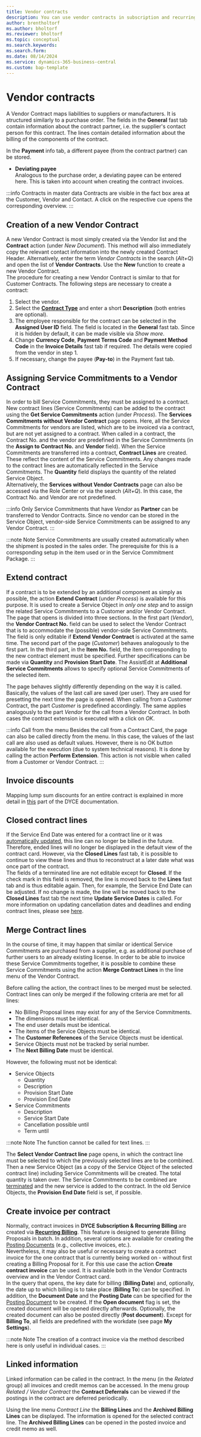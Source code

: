 ```yaml
---
title: Vendor contracts
description: You can use vendor contracts in subscription and recurring billing.
author: brentholtorf
ms.author: bholtorf
ms.reviewer: bholtorf
ms.topic: conceptual
ms.search.keywords: 
ms.search.form: 
ms.date: 08/14/2024
ms.service: dynamics-365-business-central
ms.custom: bap-template
---
```


# Vendor contracts

A Vendor Contract maps liabilities to suppliers or manufacturers. It is structured similarly to a purchase order. The fields in the **General** fast tab contain information about the contract partner, i.e. the supplier's contact person for this contract. The lines contain detailed information about the billing of the components of the contract.

In the **Payment** info tab, a different payee (from the contract partner) can be stored.
* **Deviating payee** <br/>
Analogous to the purchase order, a deviating payee can be entered here. This is taken into account when creating the contract invoices.

:::info Contracts in master data
Contracts are visible in the fact box area at the Customer, Vendor and Contact. A click on the respective cue opens the corresponding overview.
:::


## Creation of a new Vendor Contract
A new Vendor Contract is most simply created via the Vendor list and the **Contract** action (under *New Document*). This method will also immediately copy the relevant contact information into the newly created Contract Header. Alternatively, enter the term *Vendor Contracts* in the search (*Alt+Q*) and open the list of **Vendor Contracts**. Use the **New** function to create a new Vendor Contract. <br/>
The procedure for creating a new Vendor Contract is similar to that for Customer Contracts. The following steps are necessary to create a contract:
1. Select the vendor.
2. Select the **[Contract Type](/docs/srb/setup/contract-types.md)** and enter a short **Description** (both entries are optional).
3. The employee responsible for the contract can be selected in the **Assigned User ID** field. The field is located in the **General** fast tab. Since it is hidden by default, it can be made visible via *Show more*. 
4. Change **Currency Code**, **Payment Terms Code** and **Payment Method Code** in the **Invoice Details** fast tab if required. The details were copied from the vendor in step 1.
5. If necessary, change the payee (**Pay-to**) in the Payment fast tab.


## Assigning Service Commitments to a Vendor Contract
In order to bill Service Commitments, they must be assigned to a contract. New contract lines (Service Commitments) can be added to the contract using the **Get Service Commitments** action (under *Process*). The **Services Commitments without Vendor Contract** page opens. Here, all the Service Commitments for vendors are listed, which are to be invoiced via a contract, but are not yet assigned to a contract. When called in a contract, the Contract No. and the vendor are predefined in the Service Commitments (in the **Assign to Contract No.** and **Vendor** field). When the Service Commitments are transferred into a contract, **Contract Lines** are created. These reflect the content of the Service Commitments. Any changes made to the contract lines are automatically reflected in the Service Commitments. The **Quantity** field displays the quantity of the related Service Object. <br/>
Alternatively, the **Services without Vendor Contracts** page can also be accessed via the Role Center or via the search (*Alt+Q*). In this case, the Contract No. and Vendor are not predefined.

:::info
Only Service Commitments that have *Vendor* as **Partner** can be transferred to Vendor Contracts.
Since no vendor can be stored in the Service Object, vendor-side Service Commitments can be assigned to any Vendor Contract.
:::

:::note Note
Service Commitments are usually created automatically when the shipment is posted in the sales order. The prerequisite for this is a corresponding setup in the item used or in the Service Commitment Package.
:::


## Extend contract
If a contract is to be extended by an additional component as simply as possible, the action **Extend Contract** (under *Process*) is available for this purpose. It is used to create a Service Object in *only one step* and to assign the related Service Commitments to a Customer and/or Vendor Contract. <br/>
The page that opens is divided into three sections. In the first part (*Vendor*), the **Vendor Contract No.** field can be used to select the Vendor Contract that is to accommodate the (possible) vendor-side Service Commitments. The field is only editable if **Extend Vendor Contract** is activated at the same time. The second part of the page (*Customer*) behaves analogously to the first part. In the third part, in the **Item No.** field, the item corresponding to the new contract element must be specified. Further specifications can be made via **Quantity** and **Provision Start Date**. The AssistEdit at **Additional Service Commitments** allows to specify optional Service Commitments of the selected item.

The page behaves slightly differently depending on the way it is called. Basically, the values of the last call are saved (per user). They are used for presetting the next time the page is opened. When calling from a Customer Contract, the part *Customer* is predefined accordingly. The same applies analogously to the part *Vendor* for the call from a Vendor Contract. In both cases the contract extension is executed with a click on *OK*.

:::info Call from the menu
Besides the call from a Contract Card, the page can also be called directly from the menu. In this case, the values of the last call are also used as default values. However, there is no OK button available for the execution (due to system technical reasons). It is done by calling the action **Perform Extension**. This action is not visible when called from a Customer or Vendor Contract.
:::


## Invoice discounts
Mapping lump sum discounts for an entire contract is explained in more detail in [this](/docs/srb/working-with-contracts/contracts-services-mgmt.md#invoice-discounts) part of the DYCE documentation.


## Closed contract lines
If the Service End Date was entered for a contract line or it was [automatically updated](/docs/srb/setup/job-queue.md), this line can no longer be billed in the future. Therefore, ended lines will no longer be displayed in the default view of the contract card. However, via the **Closed Lines** fast tab, it is possible to continue to view these lines and thus to reconstruct at a later date what was once part of the contract. <br/>
The fields of a terminated line are not editable except for **Closed**. If the check mark in this field is removed, the line is moved back to the **Lines** fast tab and is thus editable again. Then, for example, the Service End Date can be adjusted. If no change is made, the line will be moved back to the **Closed Lines** fast tab the next time **Update Service Dates** is called. For more information on updating cancellation dates and deadlines and ending contract lines, please see [here](/docs/srb/working-with-contracts/service-commitment-cancellation.md).


## Merge Contract lines
In the course of time, it may happen that similar or identical Service Commitments are purchased from a supplier, e.g. as additional purchase of further users to an already existing license. In order to be able to invoice these Service Commitments together, it is possible to combine these Service Commitments using the action **Merge Contract Lines** in the line menu of the Vendor Contract.

Before calling the action, the contract lines to be merged must be selected. Contract lines can only be merged if the following criteria are met for all lines:
* No Billing Proposal lines may exist for any of the Service Commitments.
* The dimensions must be identical.
* The end user details must be identical.
* The items of the Service Objects must be identical.
* The **Customer References** of the Service Objects must be identical.
* Service Objects must not be tracked by serial number.
* The **Next Billing Date** must be identical.

However, the following must not be identical:
* Service Objects
    * Quantity
    * Description
    * Provision Start Date
    * Provision End Date
* Service Commitments
    * Description
    * Service Start Date
    * Cancellation possible until
    * Term until

:::note Note
The function cannot be called for text lines.
:::

The **Select Vendor Contract line** page opens, in which the contract line must be selected to which the previously selected lines are to be combined. Then a new Service Object (as a copy of the Service Object of the selected contract line) including Service Commitments will be created. The total quantity is taken over. The Service Commitments to be combined are [terminated](#closed-contract-lines) and the new service is added to the contract. In the old Service Objects, the **Provision End Date** field is set, if possible.


## Create invoice per contract
Normally, contract invoices in **DYCE Subscription & Recurring Billing** are created via **[Recurring Billing](/docs/srb/recurring-billing.md)**. This feature is designed to generate Billing Proposals in batch. In addition, several options are available for creating the [Posting Documents](/docs/srb/posting-documents.md) (e.g., collective invoices, etc.). <br/>
Nevertheless, it may also be useful or necessary to create a contract invoice for the one contract that is currently being worked on - without first creating a Billing Proposal for it. For this use case the action **Create contract invoice** can be used. It is available both in the Vendor Contracts overview and in the Vendor Contract card. <br/>
In the query that opens, the key date for billing (**Billing Date**) and, optionally, the date up to which billing is to take place (**Billing To**) can be specified. In addition, the **Document Date** and the **Posting Date** can be specified for the [Posting Document](/docs/srb/posting-documents.md) to be created. If the **Open document** flag is set, the created document will be opened directly afterwards. Optionally, the created document can also be posted directly (**Post document**). Except for **Billing To**, all fields are predefined with the workdate (see page **My Settings**).

:::note Note
The creation of a contract invoice via the method described here is only useful in individual cases.
:::


## Linked information
Linked information can be called in the contract. In the menu (in the *Related* group) all invoices and credit memos can be accessed. In the menu group *Related / Vendor Contract* the **Contract Deferrals** can be viewed if the postings in the contract are deferred periodically.

Using the line menu *Contract Line* the **Billing Lines** and the **Archived Billing Lines** can be displayed. The information is opened for the selected contract line. The **Archived Billing Lines** can be opened in the posted invoice and credit memo as well.
